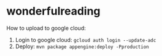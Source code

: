 # wonderfulreading

How to upload to google cloud:

1. Login to google cloud: `gcloud auth login --update-adc`
2. Deploy: `mvn package appengine:deploy -Pproduction`